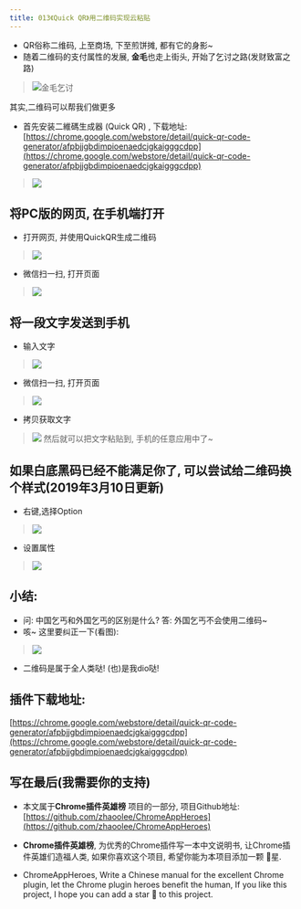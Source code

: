 ```yaml
---
title: 013《Quick QR》用二维码实现云粘贴
---
```

* QR俗称二维码, 上至商场, 下至煎饼摊, 都有它的身影~
* 随着二维码的支付属性的发展, **金毛**也走上街头, 开始了乞讨之路\(发财致富之路\)
> ![金毛乞讨](https://v2fy.com/asset/013_quick_qr/fb0a30e00de841cba30fac29b9a4c7ea.jpeg)

其实,二维码可以帮我们做更多

* 首先安装二維碼生成器 \(Quick QR\) , 下载地址: [https://chrome.google.com/webstore/detail/quick-qr-code-generator/afpbjjgbdimpioenaedcjgkaigggcdpp](https://chrome.google.com/webstore/detail/quick-qr-code-generator/afpbjjgbdimpioenaedcjgkaigggcdpp)
> ![](https://v2fy.com/asset/013_quick_qr/4387b0c2c4114f89adb5f0daca4f0e7d.png)

## 将PC版的网页, 在手机端打开

* 打开网页, 并使用QuickQR生成二维码
> ![](https://v2fy.com/asset/013_quick_qr/eb68652407f44361938461fec4faf282.png)
* 微信扫一扫, 打开页面
> ![](https://v2fy.com/asset/013_quick_qr/67611ba21cb54df9a7a1f3aa9d890824.png)

## 将一段文字发送到手机

* 输入文字
> ![](https://v2fy.com/asset/013_quick_qr/bc7651c9224a425ca1b47ff8cc2f5adf.png)
* 微信扫一扫, 打开页面
> ![](https://v2fy.com/asset/013_quick_qr/7c785850f68341f8ab95a9db4663492e.png)
* 拷贝获取文字
> ![](https://v2fy.com/asset/013_quick_qr/2a929355f8dd4f9b87afcc68586a0047.png)
> 然后就可以把文字粘贴到, 手机的任意应用中了~

## 如果白底黑码已经不能满足你了, 可以尝试给二维码换个样式(2019年3月10日更新)
- 右键,选择Option
> ![](https://v2fy.com/asset/013_quick_qr/5b6ec96569c448bc8e17906067bd28ea.png)
- 设置属性
> ![](https://v2fy.com/asset/013_quick_qr/85a23dfbd1d64738a808b0e7eb6ea6f5.png)





## 小结:

* 问: 中国乞丐和外国乞丐的区别是什么? 答: 外国乞丐不会使用二维码~
* 咳~ 这里要纠正一下\(看图\):
> ![](https://v2fy.com/asset/013_quick_qr/103772f5342e40ebafb810ac6360ab00.jpeg)
* 二维码是属于全人类哒! \(也\)是我dio哒!

## 插件下载地址:

[https://chrome.google.com/webstore/detail/quick-qr-code-generator/afpbjjgbdimpioenaedcjgkaigggcdpp](https://chrome.google.com/webstore/detail/quick-qr-code-generator/afpbjjgbdimpioenaedcjgkaigggcdpp)



## 写在最后\(我需要你的支持\)

* 本文属于**Chrome插件英雄榜** 项目的一部分, 项目Github地址: [https://github.com/zhaoolee/ChromeAppHeroes](https://github.com/zhaoolee/ChromeAppHeroes)

* **Chrome插件英雄榜**, 为优秀的Chrome插件写一本中文说明书, 让Chrome插件英雄们造福人类, 如果你喜欢这个项目, 希望你能为本项目添加一颗 🌟星.

* ChromeAppHeroes, Write a Chinese manual for the excellent Chrome plugin, let the Chrome plugin heroes benefit the human, If you like this project, I hope you can add a star 🌟 to this project.



